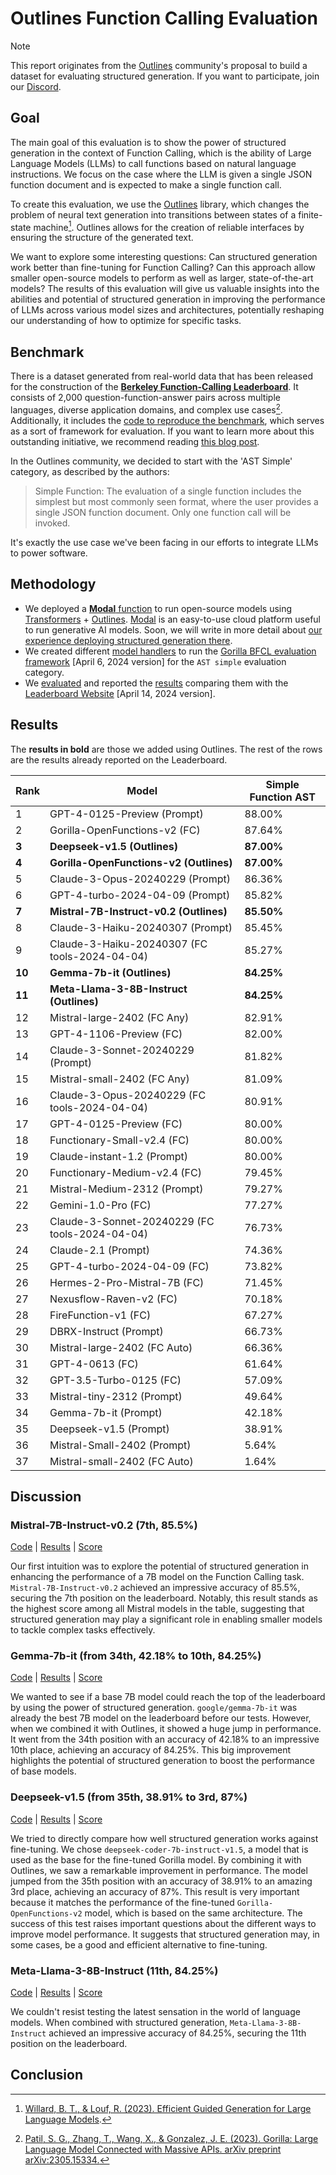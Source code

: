 # Outlines Function Calling Evaluation

> [!NOTE]
> This report originates from the [Outlines](https://github.com/outlines-dev/outlines) community's proposal to build a dataset for evaluating structured generation. If you want to participate, join our [Discord](https://discord.gg/ZxBxyWmW5n).

## Goal

The main goal of this evaluation is to show the power of structured generation in the context of Function Calling, which is the ability of Large Language Models (LLMs) to call functions based on natural language instructions. We focus on the case where the LLM is given a single JSON function document and is expected to make a single function call.

To create this evaluation, we use the [Outlines](https://github.com/outlines-dev/outlines) library, which changes the problem of neural text generation into transitions between states of a finite-state machine[^1]. Outlines allows for the creation of reliable interfaces by ensuring the structure of the generated text.

[^1]: [Willard, B. T., & Louf, R. (2023). Efficient Guided Generation for Large Language Models](https://huggingface.co/papers/2307.09702).

We want to explore some interesting questions: Can structured generation work better than fine-tuning for Function Calling? Can this approach allow smaller open-source models to perform as well as larger, state-of-the-art models? The results of this evaluation will give us valuable insights into the abilities and potential of structured generation in improving the performance of LLMs across various model sizes and architectures, potentially reshaping our understanding of how to optimize  for specific tasks.

## Benchmark

There is a dataset generated from real-world data that has been released for the construction of the [**Berkeley Function-Calling Leaderboard**](https://gorilla.cs.berkeley.edu/leaderboard.html#leaderboard). It consists of 2,000 question-function-answer pairs across multiple languages, diverse application domains, and complex use cases[^2]. Additionally, it includes the [code to reproduce the benchmark](https://github.com/ShishirPatil/gorilla/tree/main/berkeley-function-call-leaderboard), which serves as a sort of framework for evaluation. If you want to learn more about this outstanding initiative, we recommend reading [this blog post](https://gorilla.cs.berkeley.edu/blogs/8_berkeley_function_calling_leaderboard.html).

[^2]: [Patil, S. G., Zhang, T., Wang, X., & Gonzalez, J. E. (2023). Gorilla: Large Language Model Connected with Massive APIs. arXiv preprint arXiv:2305.15334.](https://arxiv.org/abs/2305.15334)

In the Outlines community, we decided to start with the 'AST Simple' category, as described by the authors:

> Simple Function: The evaluation of a single function includes the simplest but most commonly seen format, where the user provides a single JSON function document. Only one function call will be invoked.

It's exactly the use case we've been facing in our efforts to integrate LLMs to power software.

## Methodology

- We deployed a [**Modal** function](modal/transformers_outlines.py) to run open-source models using [Transformers](https://github.com/huggingface/transformers) + [Outlines](https://github.com/outlines-dev/outlines). [Modal](https://modal.com/) is an easy-to-use cloud platform useful to run generative AI models. Soon, we will write in more detail about [our experience deploying structured generation there](https://github.com/aastroza/modal-outlines-examples).
- We created different [model handlers](evals/bfcl/scripts) to run the [Gorilla BFCL evaluation framework](https://github.com/ShishirPatil/gorilla/tree/c6221060a9d50d0c7e7705f1ac95b9e5c4a95252) [April 6, 2024 version] for the `AST simple` evaluation category.
- We [evaluated](evals/bfcl/score) and reported the [results](evals/bfcl/result) comparing them with the [Leaderboard Website](https://github.com/ShishirPatil/gorilla/tree/bdd9d0ac13b6d61ebe1cbfed3903cd16939f1d5f) [April 14, 2024 version].

## Results

The **results in bold** are those we added using Outlines. The rest of the rows are the results already reported on the Leaderboard.

| Rank | Model                                            | Simple Function AST |
|------|--------------------------------------------------|---------------------|
| 1    | GPT-4-0125-Preview (Prompt)                      | 88.00%              |
| 2    | Gorilla-OpenFunctions-v2 (FC)                    | 87.64%              |
| **3**    | **Deepseek-v1.5 (Outlines)**                         | **87.00%**              |
| **4**    | **Gorilla-OpenFunctions-v2 (Outlines)**              | **87.00%**              |
| 5    | Claude-3-Opus-20240229 (Prompt)                  | 86.36%              |
| 6    | GPT-4-turbo-2024-04-09 (Prompt)                  | 85.82%              |
| **7**    | **Mistral-7B-Instruct-v0.2 (Outlines)**              | **85.50%**              |
| 8    | Claude-3-Haiku-20240307 (Prompt)                 | 85.45%              |
| 9    | Claude-3-Haiku-20240307 (FC tools-2024-04-04)    | 85.27%              |
| **10**   | **Gemma-7b-it (Outlines)**                           | **84.25%**              |
| **11**   | **Meta-Llama-3-8B-Instruct (Outlines)**              | **84.25%**              |
| 12   | Mistral-large-2402 (FC Any)                      | 82.91%              |
| 13   | GPT-4-1106-Preview (FC)                          | 82.00%              |
| 14   | Claude-3-Sonnet-20240229 (Prompt)                | 81.82%              |
| 15   | Mistral-small-2402 (FC Any)                      | 81.09%              |
| 16   | Claude-3-Opus-20240229 (FC tools-2024-04-04)     | 80.91%              |
| 17   | GPT-4-0125-Preview (FC)                          | 80.00%              |
| 18   | Functionary-Small-v2.4 (FC)                      | 80.00%              |
| 19   | Claude-instant-1.2 (Prompt)                      | 80.00%              |
| 20   | Functionary-Medium-v2.4 (FC)                     | 79.45%              |
| 21   | Mistral-Medium-2312 (Prompt)                     | 79.27%              |
| 22   | Gemini-1.0-Pro (FC)                              | 77.27%              |
| 23   | Claude-3-Sonnet-20240229 (FC tools-2024-04-04)   | 76.73%              |
| 24   | Claude-2.1 (Prompt)                              | 74.36%              |
| 25   | GPT-4-turbo-2024-04-09 (FC)                      | 73.82%              |
| 26   | Hermes-2-Pro-Mistral-7B (FC)                     | 71.45%              |
| 27   | Nexusflow-Raven-v2 (FC)                          | 70.18%              |
| 28   | FireFunction-v1 (FC)                             | 67.27%              |
| 29   | DBRX-Instruct (Prompt)                           | 66.73%              |
| 30   | Mistral-large-2402 (FC Auto)                     | 66.36%              |
| 31   | GPT-4-0613 (FC)                                 | 61.64%              |
| 32   | GPT-3.5-Turbo-0125 (FC)                         | 57.09%              |
| 33   | Mistral-tiny-2312 (Prompt)                       | 49.64%              |
| 34   | Gemma-7b-it (Prompt)                             | 42.18%              |
| 35   | Deepseek-v1.5 (Prompt)                           | 38.91%              |
| 36   | Mistral-Small-2402 (Prompt)                      | 5.64%               |
| 37   | Mistral-small-2402 (FC Auto)                     | 1.64%               |

## Discussion

### Mistral-7B-Instruct-v0.2 (7th, 85.5%)

[Code](../evals/bfcl/scripts/mistral_outlines_handler.py) | [Results](../evals/bfcl/result/mistralai_Mistral-7B-Instruct-v0.2/gorilla_openfunctions_v1_test_simple_result.json) | [Score](../evals/bfcl/score/mistralai_Mistral-7B-Instruct-v0.2/simple_score.json)

Our first intuition was to explore the potential of structured generation in enhancing the performance of a 7B model on the Function Calling task. `Mistral-7B-Instruct-v0.2` achieved an impressive accuracy of 85.5%, securing the 7th position on the leaderboard. Notably, this result stands as the highest score among all Mistral models in the table, suggesting that structured generation may play a significant role in enabling smaller models to tackle complex tasks effectively.

### Gemma-7b-it (from 34th, 42.18% to 10th, 84.25%)

[Code](../evals/bfcl/scripts/gemma_outlines_handler.py) | [Results](../evals/bfcl/result/google_gemma-7b-it/gorilla_openfunctions_v1_test_simple_result.json) | [Score](../evals/bfcl/score/google_gemma-7b-it/simple_score.json)

We wanted to see if a base 7B model could reach the top of the leaderboard by using the power of structured generation. `google/gemma-7b-it` was already the best 7B model on the leaderboard before our tests. However, when we combined it with Outlines, it showed a huge jump in performance. It went from the 34th position with an accuracy of 42.18% to an impressive 10th place, achieving an accuracy of 84.25%. This big improvement highlights the potential of structured generation to boost the performance of base models.

### Deepseek-v1.5 (from 35th, 38.91% to 3rd, 87%)

[Code](../evals/bfcl/scripts/deepseek_outlines_handler.py) | [Results](../evals/bfcl/result/deepseek-ai_deepseek-coder-7b-instruct-v1.5/gorilla_openfunctions_v1_test_simple_result.json) | [Score](../evals/bfcl/score/deepseek-ai_deepseek-coder-7b-instruct-v1.5/simple_score.json)

We tried to directly compare how well structured generation works against fine-tuning. We chose `deepseek-coder-7b-instruct-v1.5`, a model that is used as the base for the fine-tuned Gorilla model. By combining it with Outlines, we saw a remarkable improvement in performance. The model jumped from the 35th position with an accuracy of 38.91% to an amazing 3rd place, achieving an accuracy of 87%. This result is very important because it matches the performance of the fine-tuned `Gorilla-OpenFunctions-v2` model, which is based on the same architecture. The success of this test raises important questions about the different ways to improve model performance. It suggests that structured generation may, in some cases, be a good and efficient alternative to fine-tuning.

### Meta-Llama-3-8B-Instruct (11th, 84.25%)

[Code](../evals/bfcl/scripts/llama_outlines_handler.py) | [Results](../evals/bfcl/result/meta-llama_Meta-Llama-3-8B-Instruct/gorilla_openfunctions_v1_test_simple_result.json) | [Score](../evals/bfcl/score/meta-llama_Meta-Llama-3-8B-Instruct/simple_score.json)

We couldn't resist testing the latest sensation in the world of language models. When combined with structured generation, `Meta-Llama-3-8B-Instruct` achieved an impressive accuracy of 84.25%, securing the 11th position on the leaderboard. 

## Conclusion